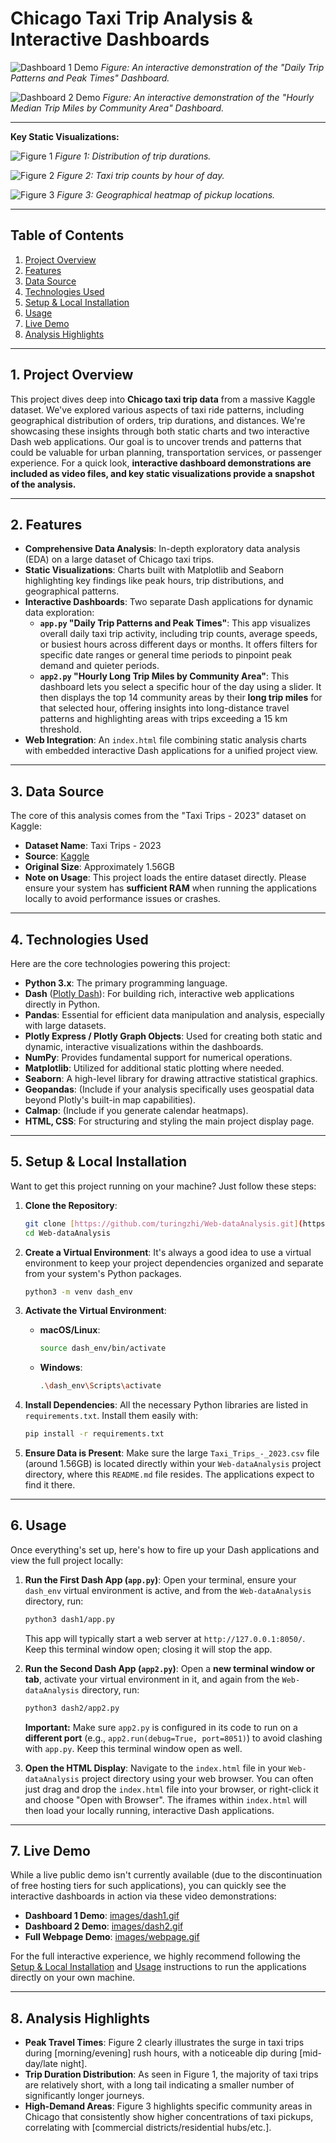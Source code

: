 # Chicago Taxi Trip Analysis & Interactive Dashboards

![Dashboard 1 Demo](./images/dash1.gif)
*Figure: An interactive demonstration of the "Daily Trip Patterns and Peak Times" Dashboard.*

![Dashboard 2 Demo](./images/dash2.gif)
*Figure: An interactive demonstration of the "Hourly Median Trip Miles by Community Area" Dashboard.*

---

**Key Static Visualizations:**

  ![Figure 1](images/fig1.jpg)
  *Figure 1: Distribution of trip durations.*

  ![Figure 2](images/fig2.jpg)
  *Figure 2: Taxi trip counts by hour of day.*

  ![Figure 3](images/fig3.jpg)
  *Figure 3: Geographical heatmap of pickup locations.*

---

## Table of Contents

  1.  [Project Overview](#project-overview)
  2.  [Features](#features)
  3.  [Data Source](#data-source)
  4.  [Technologies Used](#technologies-used)
  5.  [Setup & Local Installation](#setup--local-installation)
  6.  [Usage](#usage)
  7.  [Live Demo](#live-demo)
  8.  [Analysis Highlights](#analysis-highlights)

---

## 1. Project Overview

  This project dives deep into **Chicago taxi trip data** from a massive Kaggle dataset. We've explored various aspects of taxi ride patterns, including geographical distribution of orders, trip durations, and distances. We're showcasing these insights through both static charts and two interactive Dash web applications. Our goal is to uncover trends and patterns that could be valuable for urban planning, transportation services, or passenger experience. For a quick look, **interactive dashboard demonstrations are included as video files, and key static visualizations provide a snapshot of the analysis.**

---

## 2. Features

  * **Comprehensive Data Analysis**: In-depth exploratory data analysis (EDA) on a large dataset of Chicago taxi trips.
  * **Static Visualizations**: Charts built with Matplotlib and Seaborn highlighting key findings like peak hours, trip distributions, and geographical patterns.
  * **Interactive Dashboards**: Two separate Dash applications for dynamic data exploration:
    * **`app.py` "Daily Trip Patterns and Peak Times"**: This app visualizes overall daily taxi trip activity, including trip counts, average speeds, or busiest hours across different days or months. It offers filters for specific date ranges or general time periods to pinpoint peak demand and quieter periods.
    * **`app2.py` "Hourly Long Trip Miles by Community Area"**: This dashboard lets you select a specific hour of the day using a slider. It then displays the top 14 community areas by their **long trip miles** for that selected hour, offering insights into long-distance travel patterns and highlighting areas with trips exceeding a 15 km threshold.
  * **Web Integration**: An `index.html` file combining static analysis charts with embedded interactive Dash applications for a unified project view.

---

## 3. Data Source

  The core of this analysis comes from the "Taxi Trips - 2023" dataset on Kaggle:

  * **Dataset Name**: Taxi Trips - 2023
  * **Source**: [Kaggle](https://www.kaggle.com/datasets/mexwell/taxi-trips-2023?select=Taxi_Trips_-_2023.csv)
  * **Original Size**: Approximately 1.56GB
  * **Note on Usage**: This project loads the entire dataset directly. Please ensure your system has **sufficient RAM** when running the applications locally to avoid performance issues or crashes.

---


## 4. Technologies Used

Here are the core technologies powering this project:

* **Python 3.x**: The primary programming language.  
* **Dash** ([Plotly Dash](https://dash.plotly.com/)): For building rich, interactive web applications directly in Python.  
* **Pandas**: Essential for efficient data manipulation and analysis, especially with large datasets.  
* **Plotly Express / Plotly Graph Objects**: Used for creating both static and dynamic, interactive visualizations within the dashboards.  
* **NumPy**: Provides fundamental support for numerical operations.  
* **Matplotlib**: Utilized for additional static plotting where needed.  
* **Seaborn**: A high-level library for drawing attractive statistical graphics.  
* **Geopandas**: (Include if your analysis specifically uses geospatial data beyond Plotly's built-in map capabilities).  
* **Calmap**: (Include if you generate calendar heatmaps).  
* **HTML, CSS**: For structuring and styling the main project display page.

---

## 5. Setup & Local Installation

Want to get this project running on your machine? Just follow these steps:

1. **Clone the Repository**:

   ```bash
   git clone [https://github.com/turingzhi/Web-dataAnalysis.git](https://github.com/turingzhi/Web-dataAnalysis.git)
   cd Web-dataAnalysis
   ```

2. **Create a Virtual Environment**:
   It's always a good idea to use a virtual environment to keep your project dependencies organized and separate from your system's Python packages.

   ```bash
   python3 -m venv dash_env
   ```

3. **Activate the Virtual Environment**:

   * **macOS/Linux**:

     ```bash
     source dash_env/bin/activate
     ```

   * **Windows**:

     ```bash
     .\dash_env\Scripts\activate
     ```

4. **Install Dependencies**:
   All the necessary Python libraries are listed in `requirements.txt`. Install them easily with:

   ```bash
   pip install -r requirements.txt
   ```

5. **Ensure Data is Present**:
   Make sure the large `Taxi_Trips_-_2023.csv` file (around 1.56GB) is located directly within your `Web-dataAnalysis` project directory, where this `README.md` file resides. The applications expect to find it there.

---

## 6. Usage

Once everything's set up, here's how to fire up your Dash applications and view the full project locally:

1. **Run the First Dash App (`app.py`)**:
   Open your terminal, ensure your `dash_env` virtual environment is active, and from the `Web-dataAnalysis` directory, run:

   ```bash
   python3 dash1/app.py
   ```

   This app will typically start a web server at `http://127.0.0.1:8050/`. Keep this terminal window open; closing it will stop the app.

2. **Run the Second Dash App (`app2.py`)**:
   Open a **new terminal window or tab**, activate your virtual environment in it, and again from the `Web-dataAnalysis` directory, run:

   ```bash
   python3 dash2/app2.py
   ```

   **Important:** Make sure `app2.py` is configured in its code to run on a **different port** (e.g., `app2.run(debug=True, port=8051)`) to avoid clashing with `app.py`. Keep this terminal window open as well.

3. **Open the HTML Display**:
   Navigate to the `index.html` file in your `Web-dataAnalysis` project directory using your web browser. You can often just drag and drop the `index.html` file into your browser, or right-click it and choose "Open with Browser". The iframes within `index.html` will then load your locally running, interactive Dash applications.

---

## 7. Live Demo

While a live public demo isn't currently available (due to the discontinuation of free hosting tiers for such applications), you can quickly see the interactive dashboards in action via these video demonstrations:

* **Dashboard 1 Demo**: [images/dash1.gif](images/dash1.gif)  
* **Dashboard 2 Demo**: [images/dash2.gif](images/dash2.gif)  
* **Full Webpage Demo**: [images/webpage.gif](images/webpage.gif)  

For the full interactive experience, we highly recommend following the [Setup & Local Installation](#6-setup--local-installation) and [Usage](#7-usage) instructions to run the applications directly on your own machine.

---

## 8. Analysis Highlights

* **Peak Travel Times**: Figure 2 clearly illustrates the surge in taxi trips during [morning/evening] rush hours, with a noticeable dip during [mid-day/late night].  
* **Trip Duration Distribution**: As seen in Figure 1, the majority of taxi trips are relatively short, with a long tail indicating a smaller number of significantly longer journeys.  
* **High-Demand Areas**: Figure 3 highlights specific community areas in Chicago that consistently show higher concentrations of taxi pickups, correlating with [commercial districts/residential hubs/etc.].
